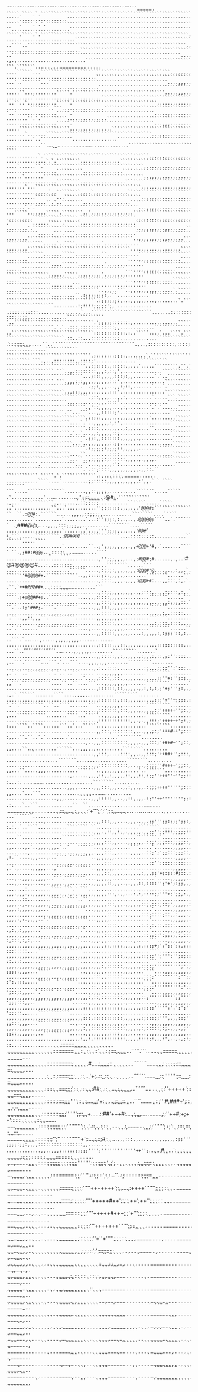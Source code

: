 
````````````````````````````````````````````````````````````````````````````````````````````````````````````````````````````````````````````
````````````````````````````````````````````````````````````````````````````````````````````````````````````````````````````````````````````
``````````````````````````````````````````````````````````````````````````````............``````````````````````````````````````````````````
`````.````.`.``````````````````````````````````````````````````````````````..................```````````````````````````````````````````````
`````.````.`.`.`````````````````````````````````````````````````````````......................``````````````````````````````````````````````
`````.````.`.````````````````````````````````````````````````````````...........................````````````````````````````````````````````
..````..````````````````````````````````````````````````````````````.......,......................``````````````````````````````````````````
..````````````````````````````````````````````````````````````````.....,.,..........................````````````````````````````````````````
```.```````...``````````````````````````````````````````````````.....,..,.............................``````````````````````````````````````
....``````...`````````````````````````````````````````````````..........................................````````````````````````````````````
...`..```````...`````````````````````````````````````````````....,,,.....................................```````````````````````````````````
.....``............`````.```````````````````````````````````.....,,.............`.........................``````````````````````````````````
`..``..`...........`````.````````````````````````````````.....,,...............```````..```................`````````````````````````````````
`..`...............`````.```````````````````````````````.....,,...............``.`.``````````...............````````````````````````````````
...................`````.```````````````````````````````...,,,.............```````````````````................``````````````````````````````
.......`.......````````````````````````````````````````...,,....................`..````````````.................````````````````````````````
.............``.``````````````````````````````````````...,,,.......................```````````````..............````````````````````````````
............`.````````````````````````````````````````..,,,,.........................`.`.`````````...............```````````````````````````
....`......``.``````````````````````````````````````...,,,,..............................``````````...............``````````````````````````
......`.......``````````````````````````````````````..,,,,,..............................`````````.................`````````````````````````
.......`...````````````````````````````````````````...,,,,,...........................`..`````````....`.............````````````````````````
...........````````...`````````````````````````````..,,,,,...........................``.`..````````..................```````````````````````
.......`.`.```````````````````````````````````````...,,,,,...............`````.......`````.````````..`................``````````````````````
..........`````````````````.`````````````````````...,,,,,,.............`````````......`````.``````.....................`````````````````````
........`.```````````````````````````````````````..,,,,,,,..,,......``````````````......```.````.......................`````````````````````
........````````````````````````````````````````..,,,,,,,..,,......`````````````````.....`..````..........`.............````````````````````
........```````````````````````````````````````...,,,,,,,,,,......``````````````````.......`````..........``............````````````````````
........``````````````````````````````````````....,,,,,,,,,.......`````````````````````....``````..........`..............``````````````````
......```````````````````````````````````````...,,,,,,,,,,......``````````````````````......`````.........`...............``````````````````
.....````````````````````````````````````````...,,,,,,,,,,.....````````````````````````........```....,,,..................`````````````````
......`````````````````````````````..,,,..```..,,,,,,,,,,......`.``````````````````````.........``.:;;;;;;;:,.``............````````````````
``````````````````````````````````.:;;;;;;:,...,,,,,,...,........`.`````````````````````.........:;::::;;;;;';,`.............```````````````
..````````````````````````````````;;;;;;;;:::,,,,.,..........`...```````````````````````.......:;:::::::::;;;;;,..............``````````````
`..``````````````````````````````.';;;;;:::::::,.................```````````````````````.`.`..:::,:::::::::::::;,.............``````````````
..```````````````````````````````:;;;;;;;;;::,:,.`````....`...````.`````````````````````````.::,,::,,,:::::::::;;..........,...`````````````
````````````````````````````````.'::::;;;;;:,,,,.````....``..```````````````````````````````.,,.,::::::::::,::::;...............````````````
````````````````````````````````,;:::::::;;;:,...````...````..`.```````````````````````` ```.,..,::::::::,,::::;'...............````````````
``````````````````````````````..;;::::,,::;;:,,...`.....`````````.``.``````````````````` ```..,.::::::::,,,:,::;',...............```````````
`````````````````````````````...;:::,,,,,:::;:,,........`.`..``````````````````````````` ```.,,,:::,,,,,,,,,,:::',................``````````
````````````````````````````.``.;;:,,,...,,:;::,.......`...`.```````````````````` ``````````..,:::,,,.,.,,,,,:::',................``````````
```````````````````````````````.;::,,,,...,,:,.........`.....```.````````````````````````````.,,.........,,,::::'..................`````````
``````````````````````````````.,'::,,,,,...,:,........`.`.`......````````````` `````````` ``.``...```...,,:::::;'...................````````
``````````````````````````````.:;;::,,,,...,,,,,,.....`.........``````````````` ``````````````....`.`..,,,,,,:,:',..................````````
``````````````````````````````.;;::,,,,,,,,,,:,,,.,...``........````````````` ````````````````.`..`...,,:,,,,,::;...................````````
``````````````````````````````.;;:,,:::::::,,,,,,.,............```````````````` ```````````````...`..,,,,,,,,::;;....................```````
``````````````````````````````.:;;;;;:;;;;::,,,,,,........````````````````````````````````````.,,.``....,,,,,::::....................```````
````````````````````````...``..,;;;;;:;::::::,,,,,,.,,,,.`````````````````````````.`````````````...``....,,,,,:':.....................``````
`````````````````````````````.`.:';::::,,,,,,,,,,,.,,::.``  ```````````` `````.`.`````````````.:,.````...,:::::;,...........`````......`````
``............````....`..........;;:::::,,,,,,,,,,,,:',,.` ` ```` ``````` ```.....``````````````........,,::;;;;,..........```````.....`````
.`............`..``...`.......`..,'';;;::,,,,,,,,.,:@#;,.` ```````````` ` ```.,...`````````````.,......,,::;;;;;...........```````.....`````
..`..............``...`...........'';;;::::,,,,.,.'@@@#:````````````````  ``.:@@#:.``````.```.``....,,,,,::;;;;,...........````````....`````
..........`..........`........`...:'';;;:,:,.,..,.@@@@@;````..`.```````  ``.,###@@,.`````````````...,,,,:::;;;;,,..........````````....`````
.....................`........`...,''';;::,,,,..,'@@#` +.```......`````````,;@@#@@@```````````````.,,,::::;;;;:,,,.........````````.....````
.....................`.........``..;';;;;,,,,,.,,+@@@+'#,.`.......````` ``.,;##:#@@;.`````````````..,,::::::;;,,,,.........````````.....````
...................................,'';;;,,,,...,;#@@#;#......,.,..````````:#@#@@@@#`````````````..,:,,:::;;::,,,,.........````````......```
........................``````.....,:;;;:,,,,,,,,:@@@#'@....,.,,:,,.`.`````''#@@@@#+.````````````..,,:::::;::,,,,,,........````````......```
...................................,::::,,,,.,,,,:@@@+#:...,,:::,:,.`..``.`++#@@@##+`````````````....,::;::::,,,,,.........`````````.....```
...................................,::;;,,,,,,,,.,,;:::,..,,:;:::,:,.`````.;+;@@##+;..```````````....,,,:::::,,,,,..........```````......```
..................................,,:::;:,,,,,,,,,,,,,,..,.,,:;;;,::.```.`..:;'###;.````.````````......,,,:::,,,,,..........```````.........
..................................,,:::::,,,,,,,....,,..,,,;,,:;;;:,,.`.``..,,::,,,``.``````````........,,,,,,,,,,..........```````.........
..................................,,:::::,,,,,,.,.,.,,,,:,:::,;:::,,,...`.``......```````````````....,.....,,,,,,,,.........````````......``
..................................,,:::::,,,,,,....:,,,,,:,:;;;'::,:,...```.`..`````````.````````...,.....,,,,,,,,,.........````````......`.
..................................,:::::,,,::,,,,,,,,,,,,:::;;;;:::,.....``.`.```````````````````.....``...,,,,,,,,........`````````.......`
..................................,,:::::,,:,,,,,.,:,,,:,::,;:''::::..,..```.``````.``..````.```.`...```....,,,,,,,........`````````........
..................................,:,,::::,,,,,,,.,,::,,,;:;;'';';;:,,,.`.``..````````.`.`..`..```.....`...,,,,,,,.........`````````........
.............................`....,::::,,::,,,,,,,,,,,.,,;;''+;'';:;,.,,```.```````````....``..``....```...,,,,,,,,,.......`````````.......`
..................................,::::::,::,,,,,.,,:,:,:,;'+;''';:,,,.,.`.``````.````.....``````...````...,,,,,,,.........`````````........
..................................,:::::::,:::,,,,,,.,,,::;'+''+;;;:,:`.``.`````````..``..````.......```...,,,,,,,.........`````````........
..................................,:::::::,:::,,,,,,,,,,:;'+++++'';:,;,...```````````........````...`````..,,,,,,,.........`````````........
..................................,::::::::::::,,.,.,,:::;'++++++';:,;:...````..````......```..`...`````...,.,,,,..........`````````........
..................................,,:::,::::::::,,..,,,;:;'+++#++';::::,,..``.``..`.`......``````..````.`..,,,,,,..........`````````........
..............................,..,,,::::::::::,,,,.,,,:::;'+#+#+'';::,,,....``.````..,....``......``````...,,,,,,..........````````.........
.................................,,:::,....::::,,,.,,:::;'++##+'';:::,,,,....``.`````............```````....,,,,,,.........````````.........
.................................,,:::::::::::,..,,.,:;;;''#++++';;::,,,...``.....,,,............```````..,,,,,,,,,.....`..```````..........
........................,......,,,,::,,:,,,,,::,,,::,:;;''+++''+'';;:::,.,:.````` `.`...........```````...,,,,,,,,,.......````````..........
.......................,,,,......,,,:::,,,..,,:,,,,,.:;;;++++''''';:;:,,....`...```.............```````...,,,,,,,,.........```````..........
...................,,,..........,,,:::::,,..,,::,,,,.:;''++'''''''';;:,:,...`..```.............``  ``.....,,,,,,,.........```````...........
................,,................,,:::,,,..,,:,,..,.,;'+''';;';'';;;:,,...,..,...`...`..`.`..`````````..,,..,,,..........```````...........
..............,...................,,:::,,,....,,,..,,.;;''';;:;;;';;:,;,:,.`..````,,,,,......```````` ``.,,,,,..........````````............
.................................,,,.,::,,:,,.,,,,,.,,;;'';;:::;;;;;::,,,,``.......,,..,,,.````````````...,,,,,........````````.`.....,,....
.................................,,,,:::,,....,,,,,,.::;';;;:::;;;;::,,,.....,.`..,,,,,,,.`..`   ``````...,,,,,......```.....`.......,,,,...
........,.................,,..,,,.,,,:::,,.....,,,,..::;';';;:::;;;::,,:.``....,,,...,...```` ````````..,,,,,,,.......................,,,,..
.....................,.,,..,,...,,,,,:::,,...,.,,,,,,,:;'';;;;;;;;;:::,.`.,....,,,,,,...,`````` ``````..,,,,,,,......................,,,,,..
.....................,..,,....,,..,,,::,,,,,,,.,,,,:,,,;;'+;:;;:#;::,:...,..,,,,,,,,,...```.````````....,,,,,,................`.....,,,,,,..
...,,...,,....,..,,,,.,,........,,,,,,::,,,..,.,,,::,::::'';'+';:;;,,,.,,..,,:..,,.....```` ```.` ```...,,,,,,......................,,,,,,..
,,,.,,,.,,,,,,,,,,,,.,,.,.,.,,,,,,,,,,:::,.,,...:,:,::::;;'''+;';;,:,,,,..,,::,,..,....````` ````..``..,,,,,,,......................,,,,,,..
,,,,..,.,,,,,,,,,..,,.,,,,,,,,,,,,,,,,:::,,,.,,,,,,::;,:::;::;',,,,,,:.,,,:,,,,,,,,...``````````````...,,,,,,................`......,,,,,,..
,,,,,,,,,,,,,,,,,,,,,,,,,,,,,,,,,,,,,,::::,,.,.,,,,:::;::::;::,,:,,,.,,,,,:,:.,,,,..`.```````````````...,,,,,...............`.......,,,,,,,.
.,,,,,,,,,,,,,,,,,,,,,,,,,,,,,,,,,,,,,::::,,,,.,,,,:,:,:,::,::::,,,,,,.,:,,:,,,,...```````````````.`....,,,,,...............`......,,,,,,.,,
,,,,,,,,,,,,,,,,,,,,,,,,,,,,,,,,,,,,,:::,:::,,,,,,,,::;;::':;;;;,:,::::,:::,:,:,...```` ``````` ``....,,,.,,..........,.....```....,,,,,,,.,
,,,,,,,,,,,,,,,,,,,,,,,,.,,,,,,,,,,,,::,::::,,,,,,:,::;;+;':';;';:,:::;;;:::::,,..`````` `` ` `````...,,,,...........,,.....````...,,,,,,,,.
,,,,,,,,,,,,,,,,,,,,,,,,,,,,,,,,,,,,,,,:::::,,,,,,,::;:;'';''';'';:;::;:,;;:,,,....`````` ````````..,.,,,,,........,,,,.....```...,,,,,,,,,,
,,,,,,,,,,,,,,,,,,,,,,,,,,,,,,,,,,,,:,::::::,,,,,,,::::;'''''''''';';;;;;;:,,,....`````    ```````..,,,,,,,.......,,,,....````....,,,,,,,,,,
,,,,,,,,,,,,,,,,,,,,,,,,,,,,,,,,,:::,,::::::,,,,,,,,:::;''''''''';'';;;';,:::,....`````  ` ``````...,,.,,,,.....,,,.,.....```.....,,,,,,,,,,
,,,,,,,,,,,,,,,,,,,,,,,,,,,,,,,,::,,:::::::,,,,,,,,,:;;;'''''''''';';;';::;:,,,..`.````` `` ````.....,,,,,.....,,,,,......```....,,,,,,,,,,,
,,,,,,,,,,,,,,,,,,,,,,,,,,,,,,,:,::,::::::::,,,,,,,::;'''''''''';;''''';;;:::,,..``````````````......,,,,,,,.,,,,,.,...........,,,,,,,,,,,,,
,,,,,,,,,,,,,,,,,,,,,,,,,,,,,:::,:::::::::::,,,,,,,:;;;;''''':'.';';''';;;::,,....````````````...,...,,,,,,,,,,,,,,...........,,,,,,,,,,,,,,
,,,,,,,,,,,,,,,,,,,,,,,,,,,,,:::,:::::::::::,,,,,,,:;:::;;''',,,,::;'';;:::,,,....````````````..,...,,,,,,,,,,,,,,,,.........,,,,,,,,,,,,,,,
,,,,,,,,,,,,,,,,,,,,,,,,,,,,,:,,:::::::::::::,,,,,,:;:::::;:;.,,,.,;'';;::,,,,,,.,..``````````......,,,,,,,,,::::,,,,......,,,,,,,,,,,,,,,..
,,,,,,,,,,,,,,,,,,,,,,,,,,,,:,,:,::::::::::::,,,,,::::;:,,,:',..,.,;:;:;,,,:,,,,..,.`````````.......,,,,,:::::::::,,,,,.,,,,,,,,,,,,,,,,,,..
,,,,,,,,,,,,,,,,,,,,,,,,,,,,,,,:::::::::::::::,,,,::,,;;,.,::'.,,,,:,;::::,.,,,,,...`````.```........,,,::::::::::,,,,,,,,,,,,,,,,,,,,,.....
,,,,,,,,,,,,,,,,,,,,,,,,,,,::,::::::::::::::;:,,,,,,,,,#,...,:,,,,,;:::,,.,,,,,,,...````````.......,,,,::;;;;;;;:::,,,,,,,::::,,,,,,,,......
,,,,,,,,,,,,,,,,,,,,,,,,,,,:,,,::,::::::::;;;;,,,,::,..,'+;..::,,::;.,,..,,,,,,,,...```````.......,,,::;''''''';;::,,,,,:::::,,,,,,.........
,,,,,,,,,,,,,,,,,,,,,,,,,,::::::,,,:::::;;;;';::,,:::.,.,:##;,,:;,,,...,:,.,,,,,,...``````........,,:;:''+++++';::,,,,,:::::,,,,,,..........
,,,,,.,,,,,,,,,,,,,,,,,,,,:::::::,:::::;;;;'''';::,,:;....,,;'+:,,,...,;:,,,::.,,...````........,,::;'':#;###+';:::,,,,,:,::,,,,,,,.........
,,,,,.,,,,,,,,,,,,,,,,,,:::::::::::;;;;;''''''';;::,.,+......::##'+++#:....,:,,,,....`.`........,:;''++#;+;++':::::::,,:,,,,,,,:::,,,.......
......,,,,,,,,,,,,,,,,::::::;;;;;;;;;;;;'''''''''';:,.,'.::,.,.:;::;,,.....,,,,:,...........,,,,:;''''''';+;':,,,::::,:::,::,,,:::,.........
............,,,,,,,,:::::::;;;;'';'''''''''''''''+';:...,:,::;#;:,,.`.`.`,,,:::,,.......,,,,,,,:;;''';;;;:;;:,,,,:::::::::::::::::,,........
.............,,..,,,::::::;;;;;'''';'''''''''''''++'';`....,..,#;,,...`:,,,,:,,,,,,,,,,,,,,,::;;;;::::::::,:,,,,,,,:::::::::::,,,,,.........
,,...,.........,,,,,,::::::;;;;;;;;;;;;;;;;;;;;''''''''.:;;;;;;;:;'.,;';...,,,,.,,,,,,,:,,,:;:;:::,,,,,,,,,,,,....,,,,,,,,,,,...............
....,,,,,,,,..,,,,,,,,,,,,,,,,:::::::::::::::::;;;'''''+::;;:::';:,:...``..:;::::::::::::;;;;:::,,,,........................................
,,,,...,,,,...,,,,,,,,..,,,,,,,,,,,,::::::::;;;;;;;'''''+++++++';;,,....,:++++''''''';;;;;:::,,,............................................
,,,....,,,,.,,,,,,.,,,,...,,,,,,,,,,,::::::;::;;;;;;;''''+++++#++';:,::;++';++'';;;;;;:::,,,,,..............................................
.......,,,,,.....,.,.,,....,,,,,,,,,,,,,::::::::::;;;;''''+++++#+++;;;'+''';;;;::,,,,,,,,...................................................
......,,,,,,....,.,,,,.....,....,,,.,,,,,,,,,,,,:::;;;;;'''+++++++'''''';;:::,,,,,,,........................................................
..,,,..,,,,,.,....,,,,,...,.......,,,,,,,,,,,,,,,::::;:;;;''+''+''''';;;;;:::,,,,,,..................,......................,.....,.,,,,....
.,,,,...,,,,.,....,,,,,,,,,.,,,,,,,,.,,,,,,,,,,.,,,:,:,:::';';:::;;::;;:,,,,,,...,.....,,...........,.....................,,,,....,,,.,...,.
,,..,.,,,,.,.,....,,,,,,.,....,.,,,,,,,,,,,,,,.,.,,,,,,,,,,,,,::,,,,,:,:,,,...,.......,.........................................,,....,..,..
.,,,.,,,,,,,.,,,,.,,,,..,,,......,,,,,,,,.,:,,:::,::::,,::::,:,.,,,.,,.,,....................,.......................................,......
,.,,,,,,,,,...,,,,,,,,,,,,,...,,.,,,,,.,,,,,,,,,,,,,,,.,::,,,,.,.....................................................................,.,,...
.,.,,,,,,,,,..,,,.,,,,,..,,..,....,,,,,,,,,.,,,.,,,,,,,,,,,,,,....,.....,.......................,...,.,,,..,,..........................,,...
,,,,,,,,,,,,.,.,,.,,,,,,,,,,,,,,.,,,,,,,,,,,...,,,,,,,,,,,,,,,,,,,.,,,.,.,,,,,,,..............................,,,,..................,..,....
,,,,,,,,,,,,.,.,,.,,,,,,,,,,,,.,,.,,,.,,,,,,,,,,,,,,,.,,,,,,,,,,,,,,,.,,,,,,,,,,,,,,,,.,...,,,,....,.,.,......,,,,,,,..,....,,.....,,,,,....
,..,,,,......,..,.......,,,........,,...,,,,,,,,,,,,.,,,..,,,,.,,,,,,......,..,,,,,,,,,,....,,,,,,,,,,,,,...,,,,,,,,,..,.,,..,,............,
...........................,,..............,,,,,...,......,,,,,,,,,,.......,...........,.......,...,,,,,,......,.......,.,,...,.............
........,............................,....,......,.,,......,,,,,.,,,.................,.,............,,,,,.,,,,,,.,,..,.,,,,,,,,,,,,,..,,,...
....................,,......................,.....,,,.......,,,,,,,,...................,...........,.,,,,,,,,,,,,,,,,,,,,,,,,,,,,,,,,,,,,,,,
